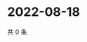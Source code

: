 # 2022-08-18

共 0 条

<!-- BEGIN WEIBO -->
<!-- 最后更新时间 Thu Aug 18 2022 22:16:59 GMT+0800 (China Standard Time) -->

<!-- END WEIBO -->

